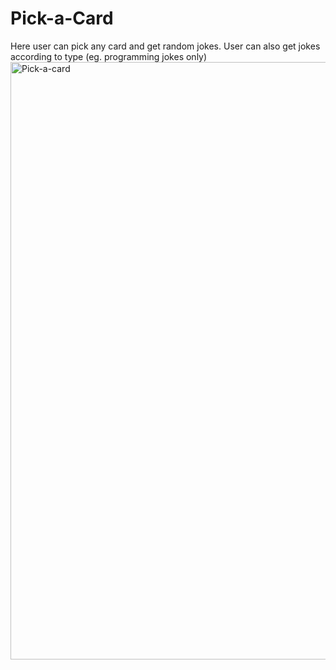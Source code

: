 # Pick-a-Card
Here user can pick any card and get random jokes. User can also get jokes according to type (eg. programming jokes only) 
<img width="956" alt="Pick-a-card" src="https://user-images.githubusercontent.com/113906247/213148792-834cec51-2401-4e8e-93ce-30d6c1b820c0.png">
